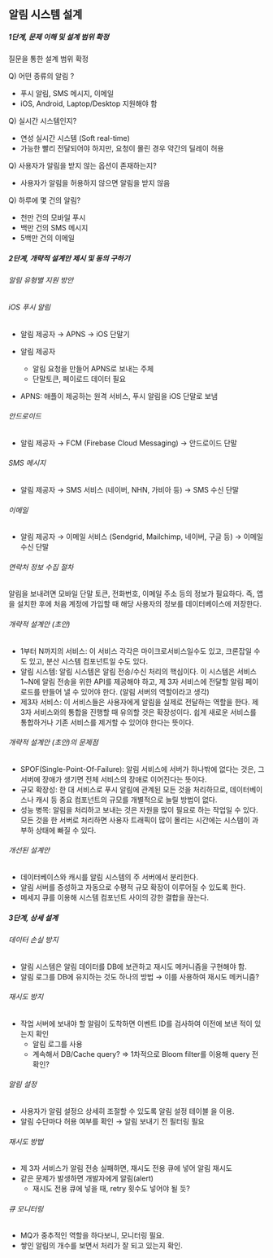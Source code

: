 ## 알림 시스템 설계

##### 1단계, 문제 이해 및 설계 범위 확정
질문을 통한 설계 범위 확정

Q) 어떤 종류의 알림 ?
* 푸시 알림, SMS 메시지, 이메일
* iOS, Android, Laptop/Desktop 지원해야 함

Q) 실시간 시스템인지?
* 연성 실시간 시스템 (Soft real-time)
* 가능한 빨리 전달되어야 하지만, 요청이 몰린 경우 약간의 딜레이 허용

Q) 사용자가 알림을 받지 않는 옵션이 존재하는지?
* 사용자가 알림을 허용하지 않으면 알림을 받지 않음

Q) 하루에 몇 건의 알림?
* 천만 건의 모바일 푸시
* 백만 건의 SMS 메시지
* 5백만 건의 이메일

##### 2단계, 개략적 설계안 제시 및 동의 구하기

###### 알림 유형별 지원 방안
###### iOS 푸시 알림

* 알림 제공자 → APNS → iOS 단말기

* 알림 제공자
  * 알림 요청을 만들어 APNS로 보내는 주체
  * 단말토큰, 페이로드 데이터 필요
* APNS: 애플이 제공하는 원격 서비스, 푸시 알림을 iOS 단말로 보냄

###### 안드로이드
* 알림 제공자 → FCM (Firebase Cloud Messaging) → 안드로이드 단말
###### SMS 메시지
* 알림 제공자 → SMS 서비스 (네이버, NHN, 가비아 등) → SMS 수신 단말
###### 이메일
* 알림 제공자 → 이메일 서비스 (Sendgrid, Mailchimp, 네이버, 구글 등) → 이메일 수신 단말

###### 연락처 정보 수집 절차
알림을 보내려면 모바일 단말 토큰, 전화번호, 이메일 주소 등의 정보가 필요하다. 즉, 앱을 설치한 후에 처음 계정에 가입할 때 해당 사용자의 정보를 데이터베이스에 저장한다.

###### 개략적 설계안 (초안)
* 1부터 N까지의 서비스: 이 서비스 각각은 마이크로서비스일수도 있고, 크론잡일 수도 있고, 분산 시스템 컴포넌트일 수도 있다.
* 알림 시스템: 알림 시스템은 알림 전송/수신 처리의 핵심이다. 이 시스템은 서비스 1~N에 알림 전송을 위한 API를 제공해야 하고, 제 3자 서비스에 전달할 알림 페이로드를 만들어 낼 수 있어야 한다. (알림 서버의 역할이라고 생각)
* 제3자 서비스: 이 서비스들은 사용자에게 알림을 실제로 전달하는 역할을 한다. 제 3자 서비스와의 통합을 진행할 때 유의할 것은 확장성이다. 쉽게 새로운 서비스를 통합하거나 기존 서비스를 제거할 수 있어야 한다는 뜻이다.

###### 개략적 설계안 (초안)의 문제점
* SPOF(Single-Point-Of-Failure): 알림 서비스에 서버가 하나밖에 없다는 것은, 그 서버에 장애가 생기면 전체 서비스의 장애로 이어진다는 뜻이다.
* 규모 확장성: 한 대 서비스로 푸시 알림에 관계된 모든 것을 처리하므로, 데이터베이스나 캐시 등 중요 컴포넌트의 규모를 개별적으로 늘릴 방법이 없다.
* 성능 병목: 알림을 처리하고 보내는 것은 자원을 많이 필요로 하는 작업일 수 있다. 모든 것을 한 서버로 처리하면 사용자 트래픽이 많이 몰리는 시간에는 시스템이 과부하 상태에 빠질 수 있다.

###### 개선된 설계안
* 데이터베이스와 캐시를 알림 시스템의 주 서버에서 분리한다.
* 알림 서버를 증성하고 자동으로 수평적 규모 확장이 이루어질 수 있도록 한다.
* 메세지 큐를 이용해 시스템 컴포넌트 사이의 강한 결합을 끊는다.

##### 3단계, 상세 설계
###### 데이터 손실 방지
* 알림 시스템은 알림 데이터를 DB에 보관하고 재시도 메커니즘을 구현해야 함.
* 알림 로그를 DB에 유지하는 것도 하나의 방법 → 이를 사용하여 재시도 메커니즘?
###### 재시도 방지
* 작업 서버에 보내야 할 알림이 도착하면 이벤트 ID를 검사하여 이전에 보낸 적이 있는지 확인
  * 알림 로그를 사용
  * 계속해서 DB/Cache query? ⇒ 1차적으로 Bloom filter를 이용해 query 전 확인?
###### 알림 설정
* 사용자가 알림 설정으 상세히 조절할 수 있도록 알림 설정 테이블 을 이용.
* 알림 수단마다 허용 여부를 확인 → 알림 보내기 전 필터링 필요
###### 재시도 방법
* 제 3자 서비스가 알림 전송 실패하면, 재시도 전용 큐에 넣어 알림 재시도
* 같은 문제가 발생하면 개발자에게 알림(alert)
  * 재시도 전용 큐에 넣을 때, retry 횟수도 넣어야 될 듯?
###### 큐 모니터링
* MQ가 중추적인 역할을 하다보니, 모니터링 필요.
* 쌓인 알림의 개수를 보면서 처리가 잘 되고 있는지 확인.




